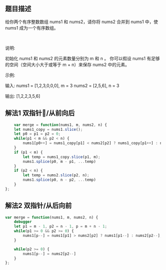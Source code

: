 ## 题目描述
给你两个有序整数数组 nums1 和 nums2，请你将 nums2 合并到 nums1 中，使 nums1 成为一个有序数组。

 

说明:

初始化 nums1 和 nums2 的元素数量分别为 m 和 n 。
你可以假设 nums1 有足够的空间（空间大小大于或等于 m + n）来保存 nums2 中的元素。
 

示例:

输入:
nums1 = [1,2,3,0,0,0], m = 3
nums2 = [2,5,6],       n = 3

输出: [1,2,2,3,5,6]

## 解法1 双指针/从前向后
```js
    var merge = function(nums1, m, nums2, n) {
    let nums1_copy = nums1.slice();
    let p0 = p1 = p2 = 0;
    while(p1 < m && p2 < n) {
        nums1[p0++] = nums1_copy[p1] < nums2[p2] ? nums1_copy[p1++] : nums2[p2++]
    }
    if (p1 < m) {
        let temp = nums1_copy.slice(p1, m);
        nums1.splice(p0, m - p1, ...temp)
    }
    if (p2 < n) {
        let temp = nums2.slice(p2, n);
        nums1.splice(p0, n - p2, ...temp)
    }
};
```
## 解法2 双指针/从后向前
```js
var merge = function(nums1, m, nums2, n) {
    debugger
    let p1 = m - 1, p2 = n - 1, p = m + n - 1;
    while(p1 >= 0 && p2 >= 0) {
        nums1[p--] = nums1[p1] > nums2[p2] ? nums1[p1--] : nums2[p2--];
    }

    while(p2 >= 0) {
        nums1[p--] = nums2[p2--]
    } 
};
```
